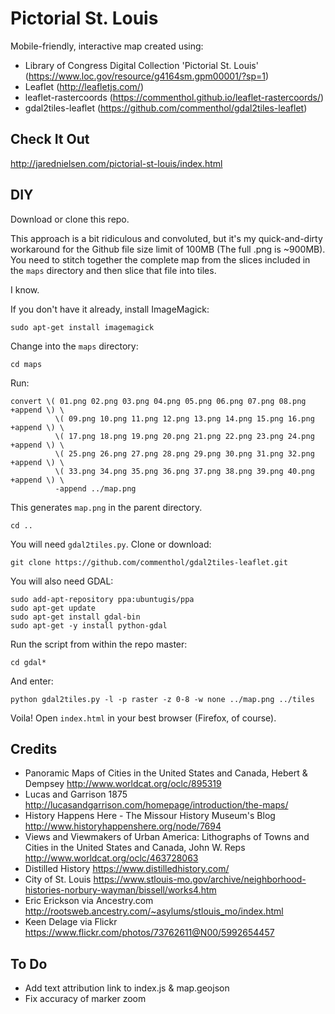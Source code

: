 # Pictorial St. Louis

Mobile-friendly, interactive map created using:

* Library of Congress Digital Collection 'Pictorial St. Louis' (https://www.loc.gov/resource/g4164sm.gpm00001/?sp=1)
* Leaflet (http://leafletjs.com/)
* leaflet-rastercoords (https://commenthol.github.io/leaflet-rastercoords/)
* gdal2tiles-leaflet (https://github.com/commenthol/gdal2tiles-leaflet)

## Check It Out
http://jarednielsen.com/pictorial-st-louis/index.html

## DIY

Download or clone this repo.

This approach is a bit ridiculous and convoluted, but it's my quick-and-dirty workaround for the Github file size limit of 100MB (The full .png is ~900MB). You need to stitch together the complete map from the slices included in the `maps` directory and then slice that file into tiles.

I know.

If you don't have it already, install ImageMagick:

`sudo apt-get install imagemagick`

Change into the `maps` directory:

`cd maps`

Run:
```
convert \( 01.png 02.png 03.png 04.png 05.png 06.png 07.png 08.png +append \) \
          \( 09.png 10.png 11.png 12.png 13.png 14.png 15.png 16.png +append \) \
          \( 17.png 18.png 19.png 20.png 21.png 22.png 23.png 24.png +append \) \
          \( 25.png 26.png 27.png 28.png 29.png 30.png 31.png 32.png +append \) \
          \( 33.png 34.png 35.png 36.png 37.png 38.png 39.png 40.png +append \) \
          -append ../map.png
```
This generates `map.png` in the parent directory.

`cd ..`

You will need `gdal2tiles.py`. Clone or download:

`git clone https://github.com/commenthol/gdal2tiles-leaflet.git`

You will also need GDAL:

```
sudo add-apt-repository ppa:ubuntugis/ppa
sudo apt-get update
sudo apt-get install gdal-bin
sudo apt-get -y install python-gdal
```

Run the script from within the repo master:

`cd gdal*`

And enter:

`python gdal2tiles.py -l -p raster -z 0-8 -w none ../map.png ../tiles`

Voila! Open `index.html` in your best browser (Firefox, of course).

## Credits

* Panoramic Maps of Cities in the United States and Canada, Hebert & Dempsey http://www.worldcat.org/oclc/895319
* Lucas and Garrison 1875 http://lucasandgarrison.com/homepage/introduction/the-maps/
* History Happens Here - The Missour History Museum's Blog http://www.historyhappenshere.org/node/7694
* Views and Viewmakers of Urban America: Lithographs of Towns and Cities in the United States and Canada, John W. Reps http://www.worldcat.org/oclc/463728063
* Distilled History https://www.distilledhistory.com/
* City of St. Louis https://www.stlouis-mo.gov/archive/neighborhood-histories-norbury-wayman/bissell/works4.htm
* Eric Erickson via Ancestry.com http://rootsweb.ancestry.com/~asylums/stlouis_mo/index.html
* Keen Delage via Flickr https://www.flickr.com/photos/73762611@N00/5992654457

## To Do

* Add text attribution link to index.js & map.geojson
* Fix accuracy of marker zoom
